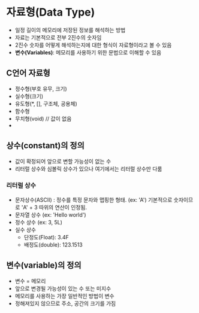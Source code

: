 # 자료형(Data Type)
- 일정 길이의 메모리에 저장된 정보를 해석하는 방법
- 자료는 기본적으로 전부 2진수의 숫자임
- 2진수 숫자를 어떻게 해석하는지에 대한 형식이 자료형이라고 볼 수 있음
- **변수(Variables)**: 메모리를 사용하기 위한 문법으로 이해할 수 있음

## C언어 자료형
- 정수형(부호 유무, 크기)
- 실수형(크기)
- 유도형(*, [], 구조체, 공용체)
- 함수형
- 무치형(void) // 값이 없음
- 
## 상수(constant)의 정의
- 값이 확정되어 앞으로 변할 가능성이 없는 수
- 리터럴 상수와 심볼릭 상수가 있으나 여기에서는 리터럴 상수만 다룸

### 리터럴 상수
- 문자상수(ASCII) : 정수를 특정 문자와 맵핑한 형태. (ex: 'A') 기본적으로 숫자이므로 'A' + 3 따위의 연산이 인정됨.
- 문자열 상수 (ex: 'Hello world')
- 정수 상수 (ex: 3, 5L)
- 실수 상수
  - 단정도(Float): 3.4F
  - 배정도(double): 123.1513

## 변수(variable)의 정의
- 변수 = 메모리
- 앞으로 변경될 가능성이 있는 수 또는 미지수
- 메모리를 사용하는 가장 일반적인 방법이 변수
- 정해져있지 않으므로 주소, 공간의 크기를 가짐
